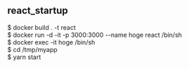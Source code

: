 ## react_startup  
$ docker build . -t react  
$ docker run -d -it -p 3000:3000 --name hoge react /bin/sh  
$ docker exec -it hoge /bin/sh  
$ cd /tmp/myapp  
$ yarn start
